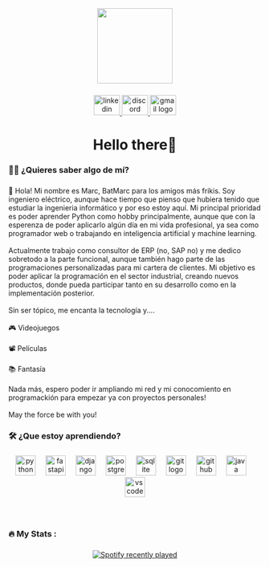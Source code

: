 <div align="center">
  <img height="150" src="https://camo.githubusercontent.com/62da68eb62b1e5f175f7d1f0191dd89a653d7908feb22d37d4a0ab07365d6791/68747470733a2f2f6d656469612e67697068792e636f6d2f6d656469612f4d3967624264396e6244724f5475314d71782f67697068792e676966"  />
</div>

###

<div align="center">
  <a href="www.linkedin.com/in/marcrm" target="_blank">
    <img src="https://raw.githubusercontent.com/maurodesouza/profile-readme-generator/master/src/assets/icons/social/linkedin/default.svg" width="52" height="40" alt="linkedin logo"  />
  </a>
  <a href="m_romu" target="_blank">
    <img src="https://raw.githubusercontent.com/maurodesouza/profile-readme-generator/master/src/assets/icons/social/discord/default.svg" width="52" height="40" alt="discord logo"  />
  </a>
  <a href="marcroig91@gmail.com" target="_blank">
    <img src="https://raw.githubusercontent.com/maurodesouza/profile-readme-generator/master/src/assets/icons/social/gmail/default.svg" width="52" height="40" alt="gmail logo"  />
  </a>
</div>

###

<h1 align="center">Hello there👋</h1>

###

<h3 align="left">👩‍💻  ¿Quieres saber algo de mí?</h3>

###

<p align="left">👋 Hola! Mi nombre es Marc, BatMarc para los amigos más frikis. Soy ingeniero eléctrico, aunque hace tiempo que pienso que hubiera tenido que estudiar la ingenieria informático y por eso estoy aquí. Mi principal prioridad es poder aprender Python como hobby principalmente, aunque que con la esperenza de poder aplicarlo algún día en mi vida profesional, ya sea como programador web o trabajando en inteligencia artificial y machine learning.<br><br>Actualmente trabajo como consultor de ERP (no, SAP no) y me dedico sobretodo a la parte funcional, aunque también hago parte de las programaciones personalizadas para mi cartera de clientes. Mi objetivo es poder aplicar la programación en el sector industrial, creando nuevos productos, donde pueda participar tanto en su desarrollo como en la implementación posterior.<br><br>Sin ser tópico, me encanta la tecnología y....<br><br>🎮 Videojuegos<br><br>📽 Películas<br><br>📚 Fantasía<br><br>Nada más, espero poder ir ampliando mi red y mi conocomiento en programackión para empezar ya con proyectos personales!<br><br>May the force be with you!</p>

###

<h3 align="left">🛠 ¿Que estoy aprendiendo?</h3>

###

<div align="center">
  <img src="https://cdn.jsdelivr.net/gh/devicons/devicon/icons/python/python-original.svg" height="40" alt="python logo"  />
  <img width="12" />
  <img src="https://cdn.jsdelivr.net/gh/devicons/devicon/icons/fastapi/fastapi-original.svg" height="40" alt="fastapi logo"  />
  <img width="12" />
  <img src="https://cdn.jsdelivr.net/gh/devicons/devicon/icons/django/django-plain.svg" height="40" alt="django logo"  />
  <img width="12" />
  <img src="https://cdn.jsdelivr.net/gh/devicons/devicon/icons/postgresql/postgresql-original.svg" height="40" alt="postgresql logo"  />
  <img width="12" />
  <img src="https://cdn.jsdelivr.net/gh/devicons/devicon/icons/sqlite/sqlite-original.svg" height="40" alt="sqlite logo"  />
  <img width="12" />
  <img src="https://cdn.jsdelivr.net/gh/devicons/devicon/icons/git/git-original.svg" height="40" alt="git logo"  />
  <img width="12" />
  <img src="https://cdn.jsdelivr.net/gh/devicons/devicon/icons/github/github-original.svg" height="40" alt="github logo"  />
  <img width="12" />
  <img src="https://cdn.jsdelivr.net/gh/devicons/devicon/icons/java/java-original.svg" height="40" alt="java logo"  />
  <img width="12" />
  <img src="https://cdn.jsdelivr.net/gh/devicons/devicon/icons/vscode/vscode-original.svg" height="40" alt="vscode logo"  />
</div>

###

<br clear="both">

<h3 align="left">🔥   My Stats :</h3>

###

<div align="center">
  <a href="https://open.spotify.com/user/![Alt text](https://spotify-recently-played-readme.vercel.app/api?user=marquitos15)">
    <img src="https://spotify-recently-played-readme.vercel.app/api?user=!%5BAlt%20text%5D(https://spotify-recently-played-readme.vercel.app/api?user=marquitos15)&count=5" alt="Spotify recently played"  />
  </a>
</div>

###
<!---
BatMarc91/BatMarc91 is a ✨ special ✨ repository because its `README.md` (this file) appears on your GitHub profile.
You can click the Preview link to take a look at your changes.
--->
